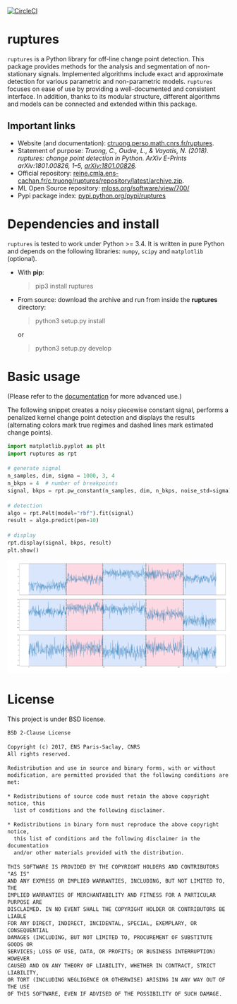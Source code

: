 [![CircleCI](https://circleci.com/gh/deepcharles/ruptures.svg?style=svg)](https://circleci.com/gh/deepcharles/ruptures)

# ruptures

`ruptures` is a Python library for off-line change point detection.
This package provides methods for the analysis and segmentation of non-stationary signals.  Implemented algorithms include exact and approximate detection for various parametric and non-parametric models.
`ruptures` focuses on ease of use by providing a well-documented and consistent interface.
In addition, thanks to its modular structure, different algorithms and models can be connected and extended within this package.

## Important links

- Website (and documentation): [ctruong.perso.math.cnrs.fr/ruptures](http://ctruong.perso.math.cnrs.fr/ruptures "Link to documentation").
- Statement of purpose: 
    _Truong, C., Oudre, L., & Vayatis, N. (2018). ruptures: change point detection in Python. ArXiv E-Prints arXiv:1801.00826, 1–5, [arXiv:1801.00826](https://arxiv.org/abs/1801.00826)._
- Official repository: [reine.cmla.ens-cachan.fr/c.truong/ruptures/repository/latest/archive.zip](https://reine.cmla.ens-cachan.fr/c.truong/ruptures/repository/latest/archive.zip).
- ML Open Source repository: [mloss.org/software/view/700/](http://mloss.org/software/view/700/)
- Pypi package index: [pypi.python.org/pypi/ruptures](https://pypi.python.org/pypi/ruptures)


# Dependencies and install

`ruptures` is tested to work under Python >= 3.4.
It is written in pure Python and depends on the following libraries: `numpy`, `scipy` and `matplotlib` (optional).

- With **pip**:
    > pip3 install ruptures

- From source: download the archive and run from inside the **ruptures** directory:
    
    > python3 setup.py install
    
    or

    > python3 setup.py develop

# Basic usage

(Please refer to the [documentation](http://ctruong.perso.math.cnrs.fr/ruptures "Link to documentation") for more advanced use.)

The following snippet creates a noisy piecewise constant signal, performs a penalized kernel change point detection and displays the results (alternating colors mark true regimes and dashed lines mark estimated change points).

```python
import matplotlib.pyplot as plt
import ruptures as rpt

# generate signal
n_samples, dim, sigma = 1000, 3, 4
n_bkps = 4  # number of breakpoints
signal, bkps = rpt.pw_constant(n_samples, dim, n_bkps, noise_std=sigma)

# detection
algo = rpt.Pelt(model="rbf").fit(signal)
result = algo.predict(pen=10)

# display
rpt.display(signal, bkps, result)
plt.show()
```

![](./images/example_readme.png)
# License

This project is under BSD license.

```
BSD 2-Clause License

Copyright (c) 2017, ENS Paris-Saclay, CNRS
All rights reserved.

Redistribution and use in source and binary forms, with or without
modification, are permitted provided that the following conditions are met:

* Redistributions of source code must retain the above copyright notice, this
  list of conditions and the following disclaimer.

* Redistributions in binary form must reproduce the above copyright notice,
  this list of conditions and the following disclaimer in the documentation
  and/or other materials provided with the distribution.

THIS SOFTWARE IS PROVIDED BY THE COPYRIGHT HOLDERS AND CONTRIBUTORS "AS IS"
AND ANY EXPRESS OR IMPLIED WARRANTIES, INCLUDING, BUT NOT LIMITED TO, THE
IMPLIED WARRANTIES OF MERCHANTABILITY AND FITNESS FOR A PARTICULAR PURPOSE ARE
DISCLAIMED. IN NO EVENT SHALL THE COPYRIGHT HOLDER OR CONTRIBUTORS BE LIABLE
FOR ANY DIRECT, INDIRECT, INCIDENTAL, SPECIAL, EXEMPLARY, OR CONSEQUENTIAL
DAMAGES (INCLUDING, BUT NOT LIMITED TO, PROCUREMENT OF SUBSTITUTE GOODS OR
SERVICES; LOSS OF USE, DATA, OR PROFITS; OR BUSINESS INTERRUPTION) HOWEVER
CAUSED AND ON ANY THEORY OF LIABILITY, WHETHER IN CONTRACT, STRICT LIABILITY,
OR TORT (INCLUDING NEGLIGENCE OR OTHERWISE) ARISING IN ANY WAY OUT OF THE USE
OF THIS SOFTWARE, EVEN IF ADVISED OF THE POSSIBILITY OF SUCH DAMAGE.
```
